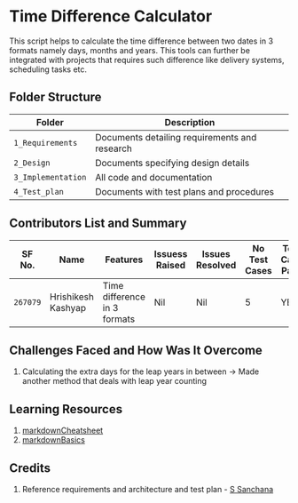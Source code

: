 # Time Difference Calculator

This script helps to calculate the time difference between two dates in 3 formats namely days, months and years.
This tools can further be integrated with projects that requires such difference like delivery systems, scheduling tasks etc.


## Folder Structure
Folder             | Description
-------------------| -----------------------------------------
`1_Requirements`   | Documents detailing requirements and research
`2_Design`         | Documents specifying design details
`3_Implementation` | All code and documentation
`4_Test_plan`      | Documents with test plans and procedures

## Contributors List and Summary

SF No. |  Name   |    Features    | Issuess Raised |Issues Resolved|No Test Cases|Test Case Pass
-------|---------|----------------|----------------|---------------|-------------|--------------
`267079` | Hrishikesh Kashyap  | Time difference in 3 formats   | Nil     | Nil   |5   | YES    
   

## Challenges Faced and How Was It Overcome

1. Calculating the extra days for the leap years in between -> Made another method that deals with leap year counting

## Learning Resources
1. [markdownCheatsheet](https://github.com/adam-p/markdown-here/wiki/Markdown-Cheatsheet)
2. [markdownBasics](https://guides.github.com/features/mastering-markdown/)


## Credits

1. Reference requirements and architecture and test plan - [S Sanchana](https://github.com/Sanchana-2k/LTTS_C_MiniProject.git)

